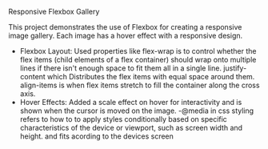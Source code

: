 Responsive Flexbox Gallery

This project demonstrates the use of Flexbox for creating a responsive image gallery. Each image has a hover effect with a responsive design.

- Flexbox Layout: Used properties like flex-wrap is to control whether the flex items (child elements of a flex container) should wrap onto multiple lines if there isn't enough space to fit them all in a single line.
                                       justify-content which Distributes the flex items with equal space around them.
                                       align-items is when flex items stretch to fill the container along the cross axis.
- Hover Effects: Added a scale effect on hover for interactivity and is shown when the cursor is moved on the image.
-@media in css styling refers to how to to apply styles conditionally based on specific characteristics of the device or viewport, such as screen width and height. and fits acording to the devices screen
